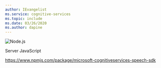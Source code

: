 ```yaml
---
author: IEvangelist
ms.service: cognitive-services
ms.topic: include
ms.date: 03/26/2020
ms.author: dapine
---
```


<div class="icon is-large">
    <img alt="Node.js" src="https://docs.microsoft.com/media/logos/logo_nodejs.svg">
</div>

Server JavaScript

https://www.npmjs.com/package/microsoft-cognitiveservices-speech-sdk
